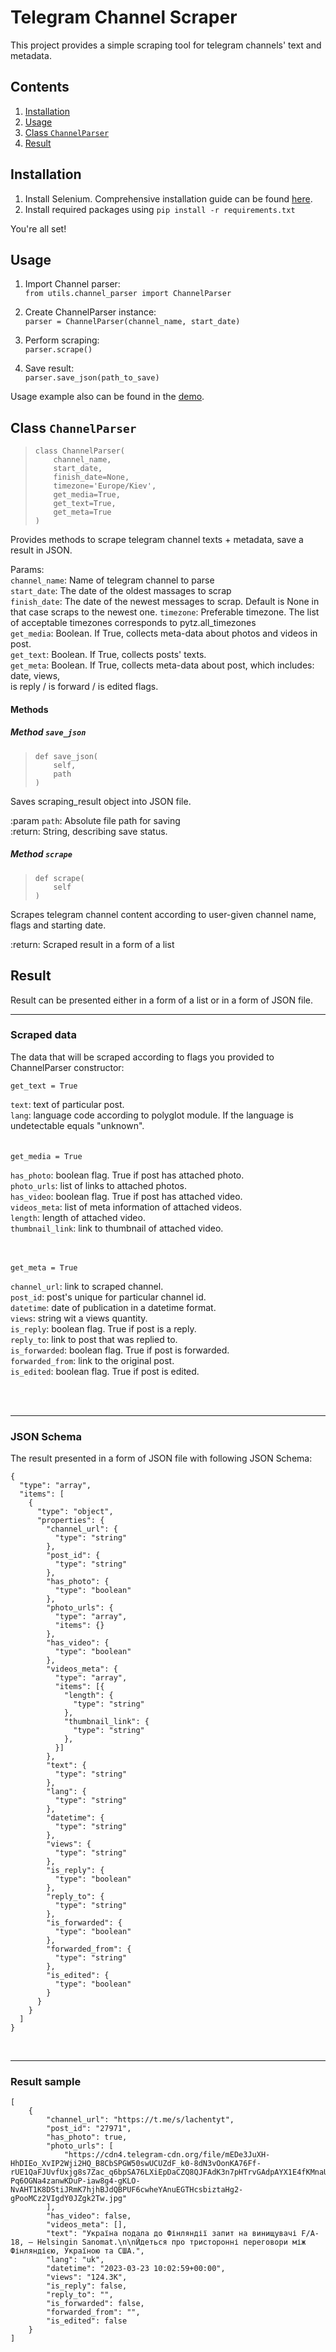 # Telegram Channel Scraper

This project provides a simple scraping tool for telegram channels' text and metadata.

## Contents 
1. [Installation](#installation)
2. [Usage](#usage)
3. [Class `ChannelParser`](#class-channelparser)
4. [Result](#result)

## Installation
1. Install Selenium. Comprehensive installation guide can be found [here](https://selenium-python.readthedocs.io/installation.html).
2. Install required packages using
`pip install -r requirements.txt`

You're all set!

## Usage
1. Import Channel parser:  
```from utils.channel_parser import ChannelParser```

2. Create ChannelParser instance:  
`parser = ChannelParser(channel_name, start_date)`

3. Perform scraping:  
`parser.scrape()`

4. Save result:  
`parser.save_json(path_to_save)`

Usage example also can be found in the [demo](https://github.com/Miracle-Aligner/telegram-channel-parser/blob/main/demo.py).
## Class `ChannelParser`

>     class ChannelParser(
>         channel_name,
>         start_date,
>         finish_date=None,
>         timezone='Europe/Kiev',
>         get_media=True,
>         get_text=True,
>         get_meta=True
>     )


Provides methods to scrape telegram channel texts + metadata, save a result in JSON.

Params:  
`channel_name`: Name of telegram channel to parse  
`start_date`: The date of the oldest massages to scrap  
`finish_date`: The date of the newest messages to scrap. Default is None in that case scraps to the newest one.
`timezone`: Preferable timezone. The list of acceptable timezones corresponds to pytz.all_timezones  
`get_media`: Boolean. If True, collects meta-data about photos and videos in post.  
`get_text`: Boolean. If True, collects posts' texts.  
`get_meta`: Boolean. If True, collects meta-data about post, which includes: date, views,  
                 is reply / is forward / is edited flags.  


#### Methods

##### Method `save_json`

>     def save_json(
>         self,
>         path
>     )


Saves scraping_result object into JSON file.

:param `path`: Absolute file path for saving  
:return: String, describing save status.

    
##### Method `scrape`
>     def scrape(
>         self
>     )

Scrapes telegram channel content according to user-given channel name, flags and starting date.

:return: Scraped result in a form of a list


## Result
Result can be presented either in a form of a list or in a form of JSON file.

---
### Scraped data
The data that will be scraped according to flags you provided to ChannelParser constructor:

`get_text = True`  

`text`: text of particular post.    
`lang`: language code according to polyglot module. If the language is undetectable equals "unknown".    
<br><br>
`get_media = True`

`has_photo`: boolean flag. True if post has attached photo.  
`photo_urls`: list of links to attached photos.   
`has_video`: boolean flag. True if post has attached video.  
`videos_meta`: list of meta information of attached videos.  
`length`: length of attached video.    
`thumbnail_link`: link to thumbnail of attached video.

<br><br>
`get_meta = True`  

`channel_url`: link to scraped channel.   
`post_id`: post's unique for particular channel id.  
`datetime`: date of publication in a datetime format.  
`views`: string wit a views quantity.  
`is_reply`: boolean flag. True if post is a reply.  
`reply_to`: link to post that was replied to.  
`is_forwarded`: boolean flag. True if post is forwarded.  
`forwarded_from`: link to the original post.  
`is_edited`: boolean flag. True if post is edited.

<br><br>

---

### JSON Schema
The result presented in a form of JSON file with following JSON Schema:

```
{
  "type": "array",
  "items": [
    {
      "type": "object",
      "properties": {
        "channel_url": {
          "type": "string"
        },
        "post_id": {
          "type": "string"
        },
        "has_photo": {
          "type": "boolean"
        },
        "photo_urls": {
          "type": "array",
          "items": {}
        },
        "has_video": {
          "type": "boolean"
        },
        "videos_meta": {
          "type": "array",
          "items": [{
            "length": {
              "type": "string"
            },
            "thumbnail_link": {
              "type": "string"
            },
          }]
        },
        "text": {
          "type": "string"
        },
        "lang": {
          "type": "string"
        },
        "datetime": {
          "type": "string"
        },
        "views": {
          "type": "string"
        },
        "is_reply": {
          "type": "boolean"
        },
        "reply_to": {
          "type": "string"
        },
        "is_forwarded": {
          "type": "boolean"
        },
        "forwarded_from": {
          "type": "string"
        },
        "is_edited": {
          "type": "boolean"
        }
      }
    }
  ]
}
```
<br>

---
### Result sample

```
[
    {
        "channel_url": "https://t.me/s/lachentyt",
        "post_id": "27971",
        "has_photo": true,
        "photo_urls": [
            "https://cdn4.telegram-cdn.org/file/mEDe3JuXH-HhDIEo_XvIP2Wji2HQ_B8CbSPGW50swUCUZdF_k0-8dN3vOonKA76Ff-rUE1QaFJUvfUxjg8s7Zac_q6bpSA76LXiEpDaCZQ8QJFAdK3n7pHTrvGAdpAYX1E4fKMnaU0y5f347FdLRfBXAsYMxt_PivSIdP9Y2yoY1r5SAWCZJ1r0xmWJPgY5IEkOgJbCBW_oBy8O4NrnTxwtgfzujaLsfdO_WTJsPXy_U0_N-Pq6OGNa4zanwKDuP-iaw8g4-gKLO-NvAHT1K8DStiJRmK7hjhBJdQBPUF6cwheYAnuEGTHcsbiztaHg2-gPooMCz2VIgdY0JZgk2Tw.jpg"
        ],
        "has_video": false,
        "videos_meta": [],
        "text": "Україна подала до Фінляндії запит на винищувачі F/A-18, – Helsingin Sanomat.\n\nЙдеться про тристоронні переговори між Фінляндією, Україною та США.",
        "lang": "uk",
        "datetime": "2023-03-23 10:02:59+00:00",
        "views": "124.3K",
        "is_reply": false,
        "reply_to": "",
        "is_forwarded": false,
        "forwarded_from": "",
        "is_edited": false
    }
]
```